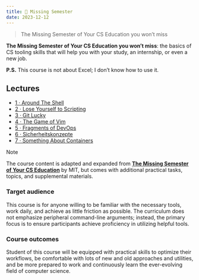 ```yaml
---
title: 🔮 Missing Semester
date: 2023-12-12
---
```


> The Missing Semester of Your CS Education you won’t miss

****The Missing Semester of Your CS Education you won’t miss****: the basics of CS tooling skills that will help you with your study, an internship, or even a new job.

**P.S.** This course is not about Excel; I don’t know how to use it.

## Lectures

- [1 · Around The Shell](2023-11-7-1.md)
- [2 · Lose Yourself to Scripting](2023-11-14-2.md)
- [3 · Git Lucky](2023-11-14-3.md)
- [4 · The Game of Vim](2023-11-21-4.md)
- [5 · Fragments of DevOps](2023-11-21-5.md)
- [6 · Sicherheitskonzepte](2023-11-28-6.md)
- [7 · Something About Containers](2023-11-28-7.md)

> [!NOTE]
> The course content is adapted and expanded from **[The Missing Semester of Your CS Education](https://missing.csail.mit.edu/)** by MIT, but comes with additional practical tasks, topics, and supplemental materials.

### Target audience
This course is for anyone willing to be familiar with the necessary tools, work daily, and achieve as little friction as possible. The curriculum does not emphasize peripheral command-line arguments; instead, the primary focus is to ensure participants achieve proficiency in utilizing helpful tools.

### Course outcomes

Student of this course will be equipped with practical skills to optimize their workflows, be comfortable with lots of new and old approaches and utilities, and be more prepared to work and continuously learn the ever-evolving field of computer science.

